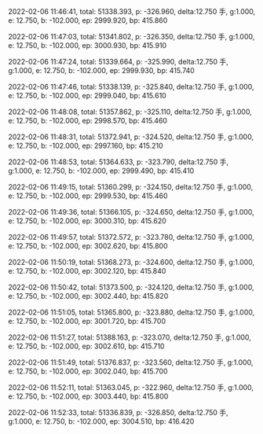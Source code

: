 2022-02-06 11:46:41, total: 51338.393, p: -326.960, delta:12.750 手, g:1.000, e: 12.750, b: -102.000, ep: 2999.920, bp: 415.860

2022-02-06 11:47:03, total: 51341.802, p: -326.350, delta:12.750 手, g:1.000, e: 12.750, b: -102.000, ep: 3000.930, bp: 415.910

2022-02-06 11:47:24, total: 51339.664, p: -325.990, delta:12.750 手, g:1.000, e: 12.750, b: -102.000, ep: 2999.930, bp: 415.740

2022-02-06 11:47:46, total: 51338.139, p: -325.840, delta:12.750 手, g:1.000, e: 12.750, b: -102.000, ep: 2999.040, bp: 415.610

2022-02-06 11:48:08, total: 51357.862, p: -325.110, delta:12.750 手, g:1.000, e: 12.750, b: -102.000, ep: 2998.570, bp: 415.460

2022-02-06 11:48:31, total: 51372.941, p: -324.520, delta:12.750 手, g:1.000, e: 12.750, b: -102.000, ep: 2997.160, bp: 415.210

2022-02-06 11:48:53, total: 51364.633, p: -323.790, delta:12.750 手, g:1.000, e: 12.750, b: -102.000, ep: 2999.490, bp: 415.410

2022-02-06 11:49:15, total: 51360.299, p: -324.150, delta:12.750 手, g:1.000, e: 12.750, b: -102.000, ep: 2999.530, bp: 415.460

2022-02-06 11:49:36, total: 51366.105, p: -324.650, delta:12.750 手, g:1.000, e: 12.750, b: -102.000, ep: 3000.310, bp: 415.620

2022-02-06 11:49:57, total: 51372.572, p: -323.780, delta:12.750 手, g:1.000, e: 12.750, b: -102.000, ep: 3002.620, bp: 415.800

2022-02-06 11:50:19, total: 51368.273, p: -324.600, delta:12.750 手, g:1.000, e: 12.750, b: -102.000, ep: 3002.120, bp: 415.840

2022-02-06 11:50:42, total: 51373.500, p: -324.120, delta:12.750 手, g:1.000, e: 12.750, b: -102.000, ep: 3002.440, bp: 415.820

2022-02-06 11:51:05, total: 51365.800, p: -323.880, delta:12.750 手, g:1.000, e: 12.750, b: -102.000, ep: 3001.720, bp: 415.700

2022-02-06 11:51:27, total: 51388.163, p: -323.070, delta:12.750 手, g:1.000, e: 12.750, b: -102.000, ep: 3002.610, bp: 415.710

2022-02-06 11:51:49, total: 51376.837, p: -323.560, delta:12.750 手, g:1.000, e: 12.750, b: -102.000, ep: 3002.040, bp: 415.700

2022-02-06 11:52:11, total: 51363.045, p: -322.960, delta:12.750 手, g:1.000, e: 12.750, b: -102.000, ep: 3003.440, bp: 415.800

2022-02-06 11:52:33, total: 51336.839, p: -326.850, delta:12.750 手, g:1.000, e: 12.750, b: -102.000, ep: 3004.510, bp: 416.420